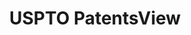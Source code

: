 ---
layout: default
bigquery: https://console.cloud.google.com/bigquery?p=patents-public-data&d=patentsview&page=dataset
citation: Attribution should be given to PatentsView for use, distribution, or derivative
  works.
code: https://github.com/CSSIP-AIR/PatentsView-Code-Snippets/
contributors: USPTO
cost: None
description: 'PatentsView includes US patent data including raw data (summaries, applications,
  pregrant applications), disambugations of inventors and assignees, and inventor
  gender estimates.  Also foreign priority data, # of figures and sheets, and government
  interest statements.'
documentation: https://patentsview.org/query/builder-faqs
last_edit: 04/08/2022, 14:24:12
location: https://patentsview.org/
maintained_by: USPTO
record_creation_timestamp: 12/2/2020 17:20:46
schema_fields:
- lawyer_id
- organization
- disamb_inventor_id_20201229
- num_claims
- series_code
- action_date
- disclaimer_date
- disamb_inventor_id_20171003
- fname
- disamb_assignee_id_20200331
- classification_value
- classification_level
- ipc_class
- classification_status
- f102_date
- disamb_assignee_id_20200630
- deceased
- lapse_of_patent
- organization_id
- group_id
- symbol_position
- lname
- rawlocation_id
- disamb_inventor_id_20171226
- application_id
- main_group
- rel_id
- id
- length
- disamb_inventor_id_20200630
- disamb_inventor_id_20200331
- attribution_status
- exemplary
- disamb_inventor_id_20170808
- patent_id
- disamb_inventor_id_20190820
- disamb_inventor_id_20200929
- rawassignee_id
- disamb_inventor_id_20190312
- disamb_inventor_id_20191231
- type
- doctype
- country
- term_disclaimer
- date
- disamb_assignee_id_20191008
- level_two
- reldocno
- abstract
- disamb_assignee_id_20200929
- category_id
- subclass_id
- doc_type
- classification_data_source
- city
- county
- term_extension
- title
- longitude
- publication_number
- disamb_assignee_id_20181127
- uuid
- location_id
- kind
- latitude
- rawinventor_id
- relkind
- text
- male
- state_fips
- contract_award_number
- ipc_version_indicator
- state
- term_grant
- mainclass_id
- latin_name
- applicant_type
- disamb_assignee_id_20191231
- latlong
- filename
- disamb_inventor_id_20181127
- subgroup
- dependent
- disamb_assignee_id_20190312
- disamb_assignee_id_20190820
- name_last
- name
- disamb_inventor_id_20191008
- role
- number
- withdrawn
- subgroup_id
- citation_id
- inventor_id
- county_fips
- designation
- disamb_inventor_id_20180528
- gi_statement
- _102_date
- num_sheets
- category
- num
- field_id
- country_transformed
- male_flag
- assignee_id
- variety
- num_figures
- f371_date
- section_id
- sequence
- name_first
- section
- rule_47
- disamb_inventor_id_20170307
- sector_title
- level_three
- subcategory_id
- subclass
- status
- level_one
- group
- _371_date
- subsection_id
- field_title
shortname: patentsview
tags:
- disambiguation
- United States
- gender
terms_of_use: Creative Commons Attribution 4.0 International License.
timeframe: 1963-1999
title: USPTO PatentsView
uuid: cf1780b1-e265-4e49-8d1d-83b9cfe0fd9a
---